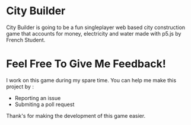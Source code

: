 # City Builder
City Builder is going to be a fun singleplayer web based city construction game that accounts for money, electricity and water made with p5.js by French Student.
# Feel Free To Give Me Feedback!
I work on this game during my spare time.
You can help me make this project by :
+ Reporting an issue
+ Submiting a poll request

Thank's for making the development of this game easier.

